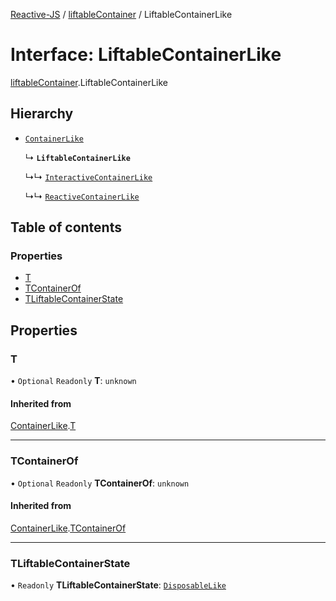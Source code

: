 [Reactive-JS](../README.md) / [liftableContainer](../modules/liftableContainer.md) / LiftableContainerLike

# Interface: LiftableContainerLike

[liftableContainer](../modules/liftableContainer.md).LiftableContainerLike

## Hierarchy

- [`ContainerLike`](container.ContainerLike.md)

  ↳ **`LiftableContainerLike`**

  ↳↳ [`InteractiveContainerLike`](interactiveContainer.InteractiveContainerLike.md)

  ↳↳ [`ReactiveContainerLike`](reactiveContainer.ReactiveContainerLike.md)

## Table of contents

### Properties

- [T](liftableContainer.LiftableContainerLike.md#t)
- [TContainerOf](liftableContainer.LiftableContainerLike.md#tcontainerof)
- [TLiftableContainerState](liftableContainer.LiftableContainerLike.md#tliftablecontainerstate)

## Properties

### T

• `Optional` `Readonly` **T**: `unknown`

#### Inherited from

[ContainerLike](container.ContainerLike.md).[T](container.ContainerLike.md#t)

___

### TContainerOf

• `Optional` `Readonly` **TContainerOf**: `unknown`

#### Inherited from

[ContainerLike](container.ContainerLike.md).[TContainerOf](container.ContainerLike.md#tcontainerof)

___

### TLiftableContainerState

• `Readonly` **TLiftableContainerState**: [`DisposableLike`](disposable.DisposableLike.md)
